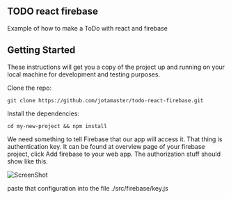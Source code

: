 ## TODO react firebase

Example of how to make a ToDo with react and firebase

## Getting Started

These instructions will get you a copy of the project up and running on your local machine for development and testing purposes.



Clone the repo: 
```
git clone https://github.com/jotamaster/todo-react-firebase.git
```

Install the dependencies: 
```
cd my-new-project && npm install
```

We need something to tell Firebase that our app will access it. That thing is authentication key. It can be found at overview page of your firebase project, click Add firebase to your web app. The authorization stuff should show like this.

![ScreenShot](https://cdn-images-1.medium.com/max/1080/1*SbD46AqIkoSsMdyCKJp20w.png)


paste that configuration into the file ./src/firebase/key.js
